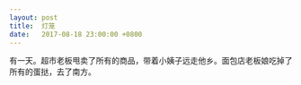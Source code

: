```yaml
---
layout: post
title:  灯笼
date:   2017-08-18 23:00:00 +0800
---
```


有一天。超市老板甩卖了所有的商品，带着小姨子远走他乡。面包店老板娘吃掉了所有的蛋挞，去了南方。